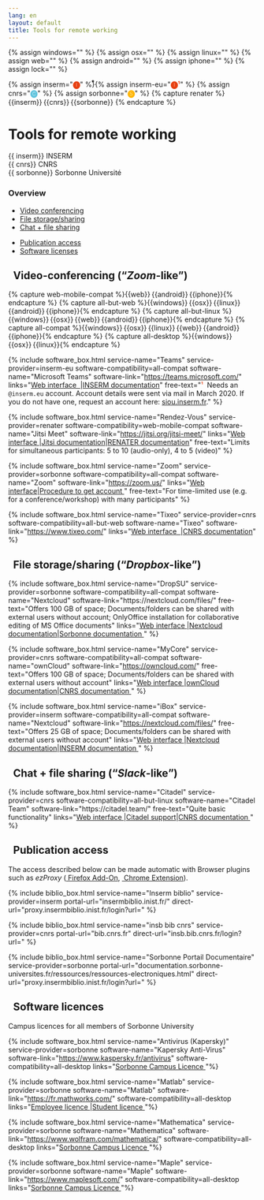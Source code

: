 ```yaml
---
lang: en
layout: default
title: Tools for remote working
---
```


<script src="https://kit.fontawesome.com/2b48dbc3a6.js" crossorigin="anonymous"></script>
{% assign windows="<i class='fab fa-windows' title='Windows'></i>" %}
{% assign osx="<i class='fab fa-apple' title='OS X'></i>" %}
{% assign linux="<i class='fab fa-linux' title='Linux'></i>" %}
{% assign web="<i class='fas fa-globe' title='Web'></i>" %}
{% assign android="<i class='fab fa-google-play' title='Android'></i>" %}
{% assign iphone="<i class='fab fa-app-store-ios' title='iPhone'></i>" %}
{% assign lock="<i class='fas fa-lock'></i>" %}

{% assign inserm="<span title='INSERM' style='color: #e74011;'><b>🅘</b></span>" %}
​⃰{% assign inserm-eu="<span title='INSERM (.eu account)' style='color: #e74011;'><b>🅘¹</b></span>" %}
{% assign cnrs="<span title='CNRS' style='color: #62c4dd;'><b>🅒</b></span>" %}
{% assign sorbonne="<span title='Sorbonne Université' style='color: #ffb500;'><b>🅢</b></span>" %}
{% capture renater %}
{{inserm}}&thinsp;{{cnrs}}&thinsp;{{sorbonne}}
{% endcapture %}

<div class="container">
<h1>Tools for remote working</h1>
<div class="row">
<div class="col md-4">{{ inserm}} INSERM</div>
<div class="col md-4">{{ cnrs}} CNRS</div>
<div class="col md-4">{{ sorbonne}} Sorbonne Université</div>
</div>
<div class="row">
<div class="col md-12">
<h3 class="mt-2">Overview</h3>
</div>
</div>
<div class="row justify-content-left">
<div class="col-3">
<ul>
<li><a href="#video">Video conferencing</a></li>
<li><a href="#storage">File storage/sharing</a></li>
<li><a href="#chat">Chat + file sharing</a></li>
</ul>
</div>
<div class="col-3"></div>
<ul>
<li><a href="#publication">Publication access</a></li>
<li><a href="#software">Software licenses</a></li>
</ul>
</div>
<section id="video">
<h2 class="mt-5"><i class="fas fa-video"></i>&nbsp; Video-conferencing (<q><i>Zoom</i>-like</q>)</h2>
{% capture web-mobile-compat %}{{web}}&thinsp;{{android}}&thinsp;{{iphone}}{% endcapture %}
{% capture all-but-web %}{{windows}}&thinsp;{{osx}}&thinsp;{{linux}}&thinsp;{{android}}&thinsp;{{iphone}}{% endcapture %}
{% capture all-but-linux %}{{windows}}&thinsp;{{osx}}&thinsp;{{web}}&thinsp;{{android}}&thinsp;{{iphone}}{% endcapture %}
{% capture all-compat %}{{windows}}&thinsp;{{osx}}&thinsp;{{linux}}&thinsp;{{web}}&thinsp;{{android}}&thinsp;{{iphone}}{% endcapture %}
{% capture all-desktop %}{{windows}}&thinsp;{{osx}}&thinsp;{{linux}}{% endcapture %}

{% include software_box.html service-name="Teams" service-provider=inserm-eu
   software-compatibility=all-compat software-name="Microsoft Teams" software-link="https://teams.microsoft.com/"
   links="<a href='https://teams.microsoft.com/' class='btn btn-primary'>Web interface &nbsp;<i class='fas fa-lock'></i></a>|<a href='https://intranet.inserm.fr/actualites/Pages/detail.aspx?news_id=284'  class='btn btn-primary'>INSERM documentation</a>" free-text="<span style='color: #e74011;'>¹</span>&nbsp; Needs an <code>@inserm.eu</code> account. Account details were sent via mail in March 2020. If you do not have one, request an account here: <a href='https://siou.inserm.fr/'>siou.inserm.fr</a>." %}

{% include software_box.html service-name="Rendez-Vous" service-provider=renater
   software-compatibility=web-mobile-compat software-name="Jitsi Meet" software-link="https://jitsi.org/jitsi-meet/"
   links="<a href='https://rendez-vous.renater.fr/home/' class='btn btn-primary'>Web interface&nbsp;<i class='fas fa-lock'></i></a>|<a href='https://jitsi.github.io/handbook/docs/intro'  class='btn btn-primary'>Jitsi documentation</a>|<a href='https://services.renater.fr/voix_et_image/rdv/user_guide' class='btn btn-primary'>RENATER documentation</a>" free-text="Limits for simultaneous participants: 5 to 10 (audio-only), 4 to 5 (video)" %}

{% include software_box.html service-name="Zoom" service-provider=sorbonne
   software-compatibility=all-compat software-name="Zoom" software-link="https://zoom.us/"
   links="<a href='https://zoom.us/' class='btn btn-primary'>Web interface</a>|<a href='https://hotline.sorbonne-universite.fr/front/document.send.php?docid=2179' class='btn btn-primary'>Procedure to get account&nbsp;<i class='fas fa-lock'></i></a>" free-text="For time-limited use (e.g. for a conference/workshop) with many participants" %}

{% include software_box.html service-name="Tixeo" service-provider=cnrs
   software-compatibility=all-but-web software-name="Tixeo" software-link="https://www.tixeo.com/"
   links="<a href='https://tixeo.cnrs.fr' class='btn btn-primary'>Web interface &nbsp;<i class='fas fa-lock'></i></a>|<a href='https://aide.core-cloud.net/si/tixeo/SitePages/Accueil.aspx' class='btn btn-primary'>CNRS documentation</a>" %}

</section>
<section id="storage">
<h2 class="mt-5"><i class="far fa-hdd"></i>&nbsp; File storage/sharing (<q><i>Dropbox</i>-like</q>)</h2>
{% include software_box.html service-name="DropSU" service-provider=sorbonne
   software-compatibility=all-compat software-name="Nextcloud" software-link="https://nextcloud.com/files/" free-text="Offers 100&nbsp;GB of space; Documents/folders can be shared with external users without account; OnlyOffice installation for collaborative editing of MS Office documents"
   links="<a href='https://dropsu.sorbonne-universite.fr/' class='btn btn-primary'>Web interface&nbsp;<i class='fas fa-lock'></i></a>|<a href='https://nextcloud.com/support/' class='btn btn-primary'>Nextcloud documentation</a>|<a href='https://intranet.sorbonne-universite.fr/fr/procedures-et-services/informatique/outils-documentaires-collaboratifs.html' class='btn btn-primary'>Sorbonne documentation&nbsp;<i class='fas fa-lock'></i></a>" %}

{% include software_box.html service-name="MyCore" service-provider=cnrs
   software-compatibility=all-compat software-name="ownCloud" software-link="https://owncloud.com/" free-text="Offers 100&nbsp;GB of space;  Documents/folders can be shared with external users without account"
   links="<a href='https://mycore.core-cloud.net/index.php/login' class='btn btn-primary'>Web interface&nbsp;<i class='fas fa-lock'></i></a>|<a href='https://owncloud.com/docs-guides/' class='btn btn-primary'>ownCloud documentation</a>|<a href='https://confluence.cnrs.fr/confluence/pages/viewpage.action?spaceKey=ODSCORE&title=Aide+utilisateur' class='btn btn-primary'>CNRS documentation&nbsp;<i class='fas fa-lock'></i></a>" %}

{% include software_box.html service-name="iBox" service-provider=inserm
   software-compatibility=all-compat software-name="Nextcloud" software-link="https://nextcloud.com/files/" free-text="Offers 25&nbsp;GB of space;  Documents/folders can be shared with external users without account"
   links="<a href='https://ibox.inserm.fr' class='btn btn-primary'>Web interface&nbsp;<i class='fas fa-lock'></i></a>|<a href='https://nextcloud.com/support/' class='btn btn-primary'>Nextcloud documentation</a>|<a href='https://intranet.inserm.fr/services-et-support-informatique/Documents/ibox-utilisateurs-v3.pdf' class='btn btn-primary'>INSERM documentation&nbsp;<i class='fas fa-lock'></i></a>" %}
</section>
<section id="chat">
<h2 class="mt-5"><i class="far fa-comment-dots"></i>&nbsp; Chat + file sharing (<q><i>Slack</i>-like</q>)</h2>
{% include software_box.html service-name="Citadel" service-provider=cnrs
   software-compatibility=all-but-linux software-name="Citadel Team" software-link="https://citadel.team/" free-text="Quite basic functionality"
   links="<a href='https://cnrs.citadel.team/' class='btn btn-primary'>Web interface&nbsp;<i class='fas fa-lock'></i></a>|<a href='https://support.citadel.team/kb' class='btn btn-primary'>Citadel support</a>|<a href='https://aide.core-cloud.net/si/citadel/SitePages/Accueil.aspx' class='btn btn-primary'>CNRS documentation&nbsp;<i class='fas fa-lock'></i></a>" %}
</section>
<section id="publication">
<h2 class="mt-5"><i class="far fa-newspaper"></i>&nbsp; Publication access</h2>
<p>The access described below can be made automatic with Browser plugins such as <i>ezProxy</i> (<a href="https://addons.mozilla.org/en-US/firefox/addon/ezproxy-redirect-foxified/"><i class="fas fa-download"></i>&nbsp;Firefox Add-On</a>, <a href="https://chrome.google.com/webstore/detail/ezproxy-redirect/gfhnhcbpnnnlefhobdnmhenofhfnnfhi"><i class="fas fa-download"></i>&nbsp;Chrome Extension</a>).</p>
{% include biblio_box.html service-name="Inserm biblio" service-provider=inserm portal-url="insermbiblio.inist.fr/" direct-url="proxy.insermbiblio.inist.fr/login?url=" %}

{% include biblio_box.html service-name="insb bib cnrs" service-provider=cnrs portal-url="bib.cnrs.fr" direct-url="insb.bib.cnrs.fr/login?url=" %}

{% include biblio_box.html service-name="Sorbonne Portail Documentaire" service-provider=sorbonne portal-url="documentation.sorbonne-universites.fr/ressources/ressources-electroniques.html" direct-url="proxy.insermbiblio.inist.fr/login?url=" %}
</section>
<section id="software">
<h2 class="mt-5"><i class="fas fa-laptop-code"></i>&nbsp; Software licences</h2>
<p>Campus licences for all members of Sorbonne University</p>

{% include software_box.html service-name="Antivirus (Kapersky)" service-provider=sorbonne software-name="Kapersky Anti-Virus" software-link="https://www.kaspersky.fr/antivirus" software-compatibility=all-desktop links="<a href='http://logiciels.upmc.fr/fr/marches_conclus_par_l_upmc/antivirus.html' class='btn btn-primary'>Sorbonne Campus Licence&nbsp;<i class='fas fa-lock'></i></a>"%}


{% include software_box.html service-name="Matlab" service-provider=sorbonne software-name="Matlab" software-link="https://fr.mathworks.com/" software-compatibility=all-desktop links="<a href='http://logiciels.upmc.fr/fr/marches_conclus_par_l_upmc/matlab/lic_standalone_personnel.html' class='btn btn-primary'>Employee licence&nbsp;<i class='fas fa-lock'></i></a>|<a href='http://logiciels.upmc.fr/fr/marches_conclus_par_l_upmc/matlab/lic_standalone_etudiant.html' class='btn btn-primary'>Student licence&nbsp;<i class='fas fa-lock'></i></a>"%}

{% include software_box.html service-name="Mathematica" service-provider=sorbonne software-name="Mathematica" software-link="https://www.wolfram.com/mathematica/" software-compatibility=all-desktop links="<a href='http://logiciels.upmc.fr/fr/marches_conclus_par_l_upmc/mathematica.html' class='btn btn-primary'>Sorbonne Campus Licence&nbsp;<i class='fas fa-lock'></i></a>"%}

{% include software_box.html service-name="Maple" service-provider=sorbonne software-name="Maple" software-link="https://www.maplesoft.com/" software-compatibility=all-desktop links="<a href='http://logiciels.upmc.fr/fr/marches_conclus_par_l_upmc/maple.html' class='btn btn-primary'>Sorbonne Campus Licence&nbsp;<i class='fas fa-lock'></i></a>"%}
</section>
</div>
